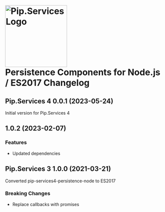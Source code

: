 # <img src="https://uploads-ssl.webflow.com/5ea5d3315186cf5ec60c3ee4/5edf1c94ce4c859f2b188094_logo.svg" alt="Pip.Services Logo" width="200"> <br/> Persistence Components for Node.js / ES2017 Changelog

## <a name="0.0.1"></a> Pip.Services 4 0.0.1 (2023-05-24)
Initial version for Pip.Services 4

## <a name="1.0.2"></a> 1.0.2 (2023-02-07)

### Features
* Updated dependencies

## <a name="1.0.0"></a> Pip.Services 3 1.0.0 (2021-03-21)

Converted pip-services4-persistence-node to ES2017

### Breaking Changes
* Replace callbacks with promises
